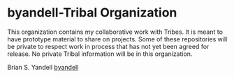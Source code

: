 # byandell-Tribal Organization
This organization contains my collaborative work with Tribes.
It is meant to have prototype material to share on projects.
Some of these repositories will be private to respect work in process that has not yet been agreed for release.
No private Tribal information will be in this organization.

Brian S. Yandell [byandell](https://github.com/byandell)
